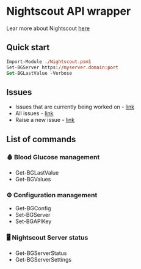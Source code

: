 # Nightscout API wrapper

Lear more about Nightscout [here](https://nightscout.github.io/)

## Quick start

```ps
Import-Module ./Nightscout.psm1
Set-BGServer https://myserver.domain:port
Get-BGLastValue -Verbose
```

## Issues

- Issues that are currently being worked on - [link](https://github.com/iricigor/Nightscout/milestone/1)
- All issues - [link](https://github.com/iricigor/Nightscout/issues)
- Raise a new issue - [link](https://github.com/iricigor/Nightscout/issues/new/choose)
 
## List of commands

### 🩸 Blood Glucose management
- Get-BGLastValue
- Get-BGValues

### ⚙️ Configuration management
- Get-BGConfig
- Set-BGServer
- Set-BGAPIKey

### 🖥️ Nightscout Server status
- Get-BGServerStatus
- Get-BGServerSettings
